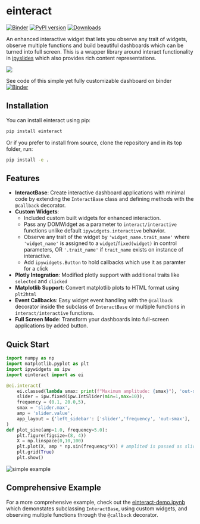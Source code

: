 # einteract

[![Binder](https://mybinder.org/badge_logo.svg)](https://mybinder.org/v2/gh/asaboor-gh/einteract/HEAD?urlpath=%2Fdoc%2Ftree%2Feinteract-demo.ipynb)
[![PyPI version](https://badge.fury.io/py/einteract.svg)](https://badge.fury.io/py/einteract)
[![Downloads](https://pepy.tech/badge/einteract)](https://pepy.tech/project/einteract)

An enhanced interactive widget that lets you observe any trait of widgets, observe multiple functions and build beautiful dashboards which can be turned into full screen. This is a wrapper library around interact functionality in [ipyslides](https://github.com/asaboor-gh/ipyslides) which also provides rich content representations. 

![](interact.png)

See code of this simple yet fully customizable dashboard on binder [![Binder](https://mybinder.org/badge_logo.svg)](https://mybinder.org/v2/gh/asaboor-gh/einteract/HEAD?urlpath=%2Fdoc%2Ftree%2Feinteract-demo.ipynb)

## Installation

You can install einteract using pip:

```bash
pip install einteract
```

Or if you prefer to install from source, clone the repository and in its top folder, run:

```bash
pip install -e .
```

## Features

- **InteractBase**: Create interactive dashboard applications with minimal code by extending the `InteractBase` class and defining methods with the `@callback` decorator.
- **Custom Widgets**: 
    - Included custom built widgets for enhanced interaction. 
    - Pass any DOMWidget as a parameter to `interact/interactive` functions unlike default `ipywidgets.interactive` behavior.
    - Observe any trait of the widget by `'widget_name.trait_name'` where `'widget_name'` is assigned to a `widget`/`fixed(widget)` in control parameters, OR `'.trait_name'` if `trait_name` exists on instance of interactive.
    - Add `ipywidgets.Button` to hold callbacks which use it as paramter for a click
- **Plotly Integration**: Modified plotly support with additional traits like `selected` and `clicked`
- **Matplotlib Support**: Convert matplotlib plots to HTML format using `plt2html`
- **Event Callbacks**: Easy widget event handling with the `@callback` decorator inside the subclass of `InteractBase` or multiple functions in `interact/interactive` functions.
- **Full Screen Mode**: Transform your dashboards into full-screen applications by added button.

## Quick Start

```python
import numpy as np
import matplotlib.pyplot as plt
import ipywidgets as ipw
import einteract import as ei

@ei.interact(
    ei.classed(lambda smax: print(f"Maximum amplitude: {smax}"), 'out-smax'),
    slider = ipw.fixed(ipw.IntSlider(min=1,max=10)), 
    frequency = (0.1, 20.0,5), 
    smax = 'slider.max',
    amp = 'slider.value',
    app_layout = {'left_sidebar': ['slider','frequency', 'out-smax'], 'center':['out-0']}
)
def plot_sine(amp=1.0, frequency=5.0):
    plt.figure(figsize=(8, 4))
    X = np.linspace(0,10,100)
    plt.plot(X, amp * np.sin(frequency*X)) # amplited is passed as slider
    plt.grid(True)
    plt.show()
```
![simple example](simple.png)

## Comprehensive Example
For a more comprehensive example, check out the [einteract-demo.ipynb](einteract-demo.ipynb) which demonstates subclassing `InteractBase`, using custom widgets, and observing multiple functions through the `@callback` decorator.

